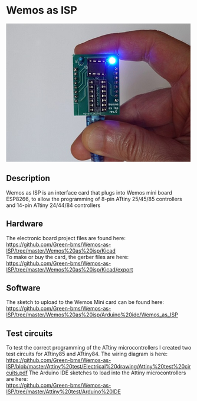 # Wemos as ISP

![alt-text](https://github.com/Green-bms/Wemos-as-ISP/blob/master/Pictures/Wemos_as_isp_1.JPG) <br>

## Description

Wemos as ISP is an interface card that plugs into Wemos mini board ESP8266, to allow the programming of 8-pin ATtiny 25/45/85 controllers and 14-pin ATtiny 24/44/84 controllers

## Hardware
The electronic board project files are found here: <br>
https://github.com/Green-bms/Wemos-as-ISP/tree/master/Wemos%20as%20isp/Kicad <br>
To make or buy the card, the gerber files are here: <br>
https://github.com/Green-bms/Wemos-as-ISP/tree/master/Wemos%20as%20isp/Kicad/export <br>

## Software
The sketch to upload to the Wemos Mini card can be found here: <br>
https://github.com/Green-bms/Wemos-as-ISP/tree/master/Wemos%20as%20isp/Arduino%20ide/Wemos_as_ISP

## Test circuits
To test the correct programming of the ATtiny microcontrollers I created two test circuits for ATtiny85 and ATtiny84.
The wiring diagram is here: <br>
https://github.com/Green-bms/Wemos-as-ISP/blob/master/Attiny%20test/Electrical%20drawing/Attiny%20test%20circuits.pdf
The Arduino IDE sketches to load into the Attiny microcontrollers are here: <br>
https://github.com/Green-bms/Wemos-as-ISP/tree/master/Attiny%20test/Arduino%20IDE <br>
